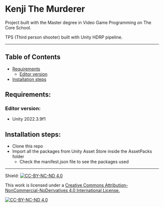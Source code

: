 # Kenji The Murderer

Project built with the Master degree in Video Game Programming on The Core School. 

TPS (Third person shooter) built with Unity HDRP pipeline.

---

## Table of Contents

- [Requirements](#requirements)
    - [Editor version](#editor-version)
- [Installation steps](#installation-steps)

## Requirements:

### Editor version:
- Unity 2022.3.9f1

## Installation steps:

- Clone this repo
- Import all the packages from Unity Asset Store inside the AssetPacks folder
    - Check the manifest.json file to see the packages used


---

Shield: [![CC-BY-NC-ND 4.0][CC-BY-NC-ND-shield]][CC-BY-NC-ND]

This work is licensed under a [Creative Commons Attribution-NonCommercial-NoDerivatives 4.0 International License.][CC-BY-NC-ND]

[![CC-BY-NC-ND 4.0][CC-BY-NC-ND-image]][CC-BY-NC-ND]

[CC-BY-NC-ND-shield]: https://img.shields.io/badge/License-CC--BY--NC--ND--4.0-lightgrey
[CC-BY-NC-ND]: http://creativecommons.org/licenses/by-nc-nd/4.0/
[CC-BY-NC-ND-image]: https://i.creativecommons.org/l/by-nc-nd/4.0/88x31.png
